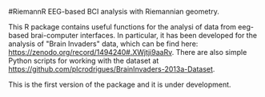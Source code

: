 #RiemannR
EEG-based BCI analysis with Riemannian geometry.

This R package contains useful functions for the analysi of data from eeg-based brai-computer interfaces.
In particular, it has been developed for the analysis of "Brain Invaders" data, which can be find here: https://zenodo.org/record/1494240#.XWjtji9aaRv.
There are also simple Python scripts for working with the dataset at https://github.com/plcrodrigues/BrainInvaders-2013a-Dataset.

This is the first version of the package and it is under development.
